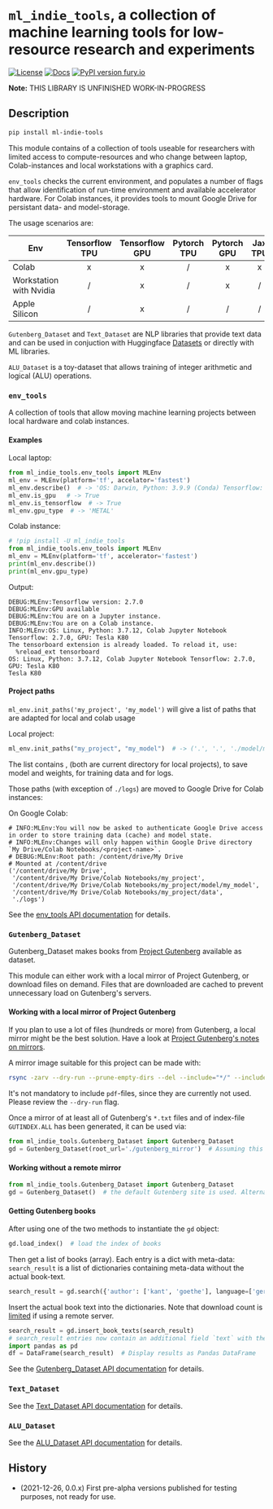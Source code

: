 # `ml_indie_tools`, a collection of machine learning tools for low-resource research and experiments

[![License](http://img.shields.io/badge/license-MIT-brightgreen.svg?style=flat)](LICENSE)
[![Docs](https://img.shields.io/badge/docs-stable-blue.svg)](https://domschl.github.io/ml-indie-tools/index.html)
[![PyPI version fury.io](https://badge.fury.io/py/ml-indie-tools.svg)](https://pypi.python.org/pypi/ml-indie-tools/)

**Note:** THIS LIBRARY IS UNFINISHED WORK-IN-PROGRESS

## Description

```bash
pip install ml-indie-tools
```

This module contains of a collection of tools useable for researchers with limited access to compute-resources and
who change between laptop, Colab-instances and local workstations with a graphics card.

`env_tools` checks the current environment, and populates a number of flags that allow identification of run-time
environment and available accelerator hardware. For Colab instances, it provides tools to mount Google Drive for
persistant data- and model-storage.

The usage scenarios are:

| Env                      | Tensorflow TPU | Tensorflow GPU | Pytorch TPU | Pytorch GPU | Jax TPU | Jax GPU |
| ------------------------ | :------------: | :------------: | :---------: | :---------: | :-----: | :-----: |
| Colab                    | x              | x              | /           | x           | x       | x       |
| Workstation with Nvidia  | /              | x              | /           | x           | /       | x       |
| Apple Silicon            | /              | x              | /           | /           | /       | /       |

`Gutenberg_Dataset` and `Text_Dataset` are NLP libraries that provide text data and can be used in conjuction
with Huggingface [Datasets](https://huggingface.co/docs/datasets/) or directly with ML libraries.

`ALU_Dataset` is a toy-dataset that allows training of integer arithmetic and logical (ALU) operations.

### `env_tools`

A collection of tools that allow moving machine learning projects between local hardware and colab instances.

#### Examples

Local laptop:

```python
from ml_indie_tools.env_tools import MLEnv
ml_env = MLEnv(platform='tf', accelator='fastest')
ml_env.describe()  # -> 'OS: Darwin, Python: 3.9.9 (Conda) Tensorflow: 2.7.0, GPU: METAL'
ml_env.is_gpu   # -> True
ml_env.is_tensorflow  # -> True
ml_env.gpu_type  # -> 'METAL'
```

Colab instance:

```python
# !pip install -U ml_indie_tools
from ml_indie_tools.env_tools import MLEnv
ml_env = MLEnv(platform='tf', accelerator='fastest')
print(ml_env.describe())
print(ml_env.gpu_type)
```

Output: 

```
DEBUG:MLEnv:Tensorflow version: 2.7.0
DEBUG:MLEnv:GPU available
DEBUG:MLEnv:You are on a Jupyter instance.
DEBUG:MLEnv:You are on a Colab instance.
INFO:MLEnv:OS: Linux, Python: 3.7.12, Colab Jupyter Notebook Tensorflow: 2.7.0, GPU: Tesla K80
The tensorboard extension is already loaded. To reload it, use:
  %reload_ext tensorboard
OS: Linux, Python: 3.7.12, Colab Jupyter Notebook Tensorflow: 2.7.0, GPU: Tesla K80
Tesla K80
```

#### Project paths

`ml_env.init_paths('my_project', 'my_model')` will give a list of paths that are adapted for local and colab usage

Local project:

```python
ml_env.init_paths("my_project", "my_model")  # -> ('.', '.', './model/my_model', './data', './logs')
```

The list contains <root-path>, <project-path> (both are current directory for local projects), <model-path> to save model and weights, <data-path> for
training data and <log-path> for logs.
  
Those paths (with exception of `./logs`) are moved to Google Drive for Colab instances: 

On Google Colab:

```
# INFO:MLEnv:You will now be asked to authenticate Google Drive access in order to store training data (cache) and model state.
# INFO:MLEnv:Changes will only happen within Google Drive directory `My Drive/Colab Notebooks/<project-name>`.
# DEBUG:MLEnv:Root path: /content/drive/My Drive
# Mounted at /content/drive
('/content/drive/My Drive',
 '/content/drive/My Drive/Colab Notebooks/my_project',
 '/content/drive/My Drive/Colab Notebooks/my_project/model/my_model',
 '/content/drive/My Drive/Colab Notebooks/my_project/data',
 './logs')
```
  
See the [env_tools API documentation](https://domschl.github.io/ml-indie-tools/_build/html/index.html#module-env_tools) for details.

### `Gutenberg_Dataset`

Gutenberg_Dataset makes books from [Project Gutenberg](https://www.gutenberg.org) available as dataset.

This module can either work with a local mirror of Project Gutenberg, or download files on demand.
Files that are downloaded are cached to prevent unnecessary load on Gutenberg's servers.

#### Working with a local mirror of Project Gutenberg

If you plan to use a lot of files (hundreds or more) from Gutenberg, a local mirror might be the best
solution. Have a look at [Project Gutenberg's notes on mirrors](https://www.gutenberg.org/help/mirroring.html).

A mirror image suitable for this project can be made with:

```bash
rsync -zarv --dry-run --prune-empty-dirs --del --include="*/" --include='*.'{txt,pdf,ALL} --exclude="*" aleph.gutenberg.org::gutenberg ./gutenberg_mirror
```

It's not mandatory to include `pdf`-files, since they are currently not used. Please review the `--dry-run` flag.

Once a mirror of at least all of Gutenberg's `*.txt` files and of index-file `GUTINDEX.ALL` has been generated, it can be used via:

```python
from ml_indie_tools.Gutenberg_Dataset import Gutenberg_Dataset
gd = Gutenberg_Dataset(root_url='./gutenberg_mirror')  # Assuming this is the file-path to the mirror image
```

#### Working without a remote mirror

```python
from ml_indie_tools.Gutenberg_Dataset import Gutenberg_Dataset
gd = Gutenberg_Dataset()  # the default Gutenberg site is used. Alternative specify a specific mirror with `root_url=http://...`.
```

#### Getting Gutenberg books

After using one of the two methods to instantiate the `gd` object:

```python
gd.load_index()  # load the index of books
```

Then get a list of books (array). Each entry is a dict with meta-data:
`search_result` is a list of dictionaries containing meta-data without the actual book-text.

```python
search_result = gd.search({'author': ['kant', 'goethe'], language=['german', 'english']})
```

Insert the actual book text into the dictionaries. Note that download count is [limited](https://domschl.github.io/ml-indie-tools/_build/html/index.html#Gutenberg_Dataset.Gutenberg_Dataset.insert_book_texts) if using a remote server.

```python
search_result = gd.insert_book_texts(search_result)
# search_result entries now contain an additional field `text` with the filtered text of the book.
import pandas as pd
df = DataFrame(search_result)  # Display results as Pandas DataFrame
```
  
See the [Gutenberg_Dataset API documentation](https://domschl.github.io/ml-indie-tools/_build/html/index.html#module-Gutenberg_Dataset) for details.

### `Text_Dataset`

See the [Text_Dataset API documentation](https://domschl.github.io/ml-indie-tools/_build/html/index.html#module-Text_Dataset) for details.

### `ALU_Dataset`

See the [ALU_Dataset API documentation](https://domschl.github.io/ml-indie-tools/_build/html/index.html#module-ALU_Dataset) for details.

## History

* (2021-12-26, 0.0.x) First pre-alpha versions published for testing purposes, not ready for use.

